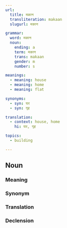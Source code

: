 ```yaml
---
url:
  title: मकान
  transliteration: makaan
  slugurl: मकान

grammar: 
  word: मकान
  noun:
    ending: a
    term: मकान
    trans: makaan
    gender: m
    number: s

meanings: 
  - meaning: house
  - meaning: home
  - meaning: flat

synonyms:
  - syn: घर
  - syn: गृह

translation:
  - context: house, home
    hi: घर, गृह

topics:
  - building

---
```


## Noun

### Meaning
<meaning :meanings="meanings" :url="url"></meaning>

### Synonym
<syn :syn="synonyms" :url="url"></syn>

### Translation
<translation :translation="translation" :url="url"></translation>

### Declension
<noun-decl :grammar="grammar" :url="url"></noun-decl>
